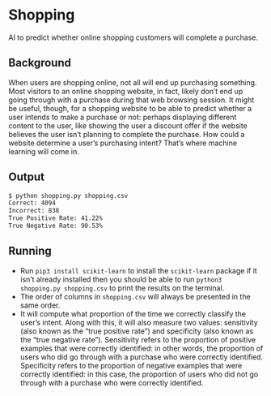 # Shopping 
AI to predict whether online shopping customers will complete a purchase.
## Background
When users are shopping online, not all will end up purchasing something. Most visitors to an online shopping website, in fact, likely don’t end up going through with a purchase during that web browsing session. It might be useful, though, for a shopping website to be able to predict whether a user intends to make a purchase or not: perhaps displaying different content to the user, like showing the user a discount offer if the website believes the user isn’t planning to complete the purchase. How could a website determine a user’s purchasing intent? That’s where machine learning will come in.
## Output
```bash
$ python shopping.py shopping.csv
Correct: 4094
Incorrect: 838
True Positive Rate: 41.22%
True Negative Rate: 90.53%
```
## Running
* Run ```pip3 install scikit-learn``` to install the ```scikit-learn``` package if it isn’t already installed then you should be able to run ```python3 shopping.py shopping.csv``` to print the results on  the terminal.
* The order of columns in ```shopping.csv``` will always be presented in the same order.
* It will compute what proportion of the time we correctly classify the user’s intent. Along with this, it will also measure two values: sensitivity (also known as the “true positive rate”) and specificity (also known as the “true negative rate”). Sensitivity refers to the proportion of positive examples that were correctly identified: in other words, the proportion of users who did go through with a purchase who were correctly identified. Specificity refers to the proportion of negative examples that were correctly identified: in this case, the proportion of users who did not go through with a purchase who were correctly identified.
